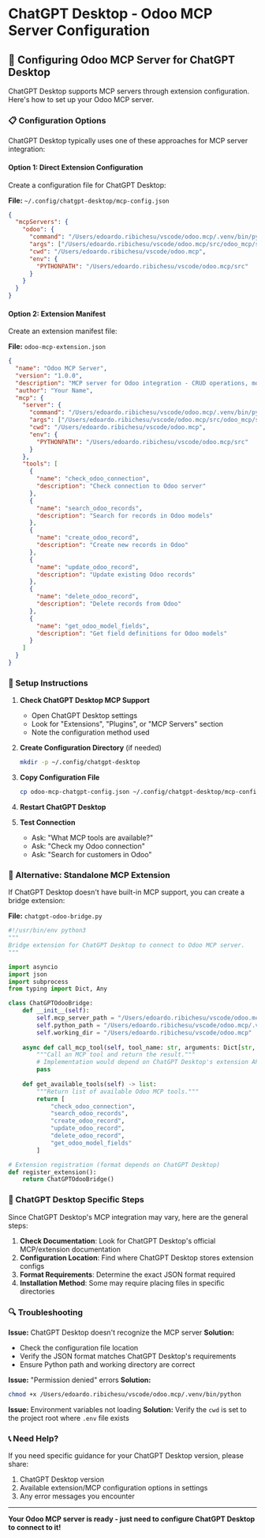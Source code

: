# ChatGPT Desktop - Odoo MCP Server Configuration

## 🔌 Configuring Odoo MCP Server for ChatGPT Desktop

ChatGPT Desktop supports MCP servers through extension configuration. Here's how to set up your Odoo MCP server.

### 📋 Configuration Options

ChatGPT Desktop typically uses one of these approaches for MCP server integration:

#### Option 1: Direct Extension Configuration

Create a configuration file for ChatGPT Desktop:

**File:** `~/.config/chatgpt-desktop/mcp-config.json`

```json
{
  "mcpServers": {
    "odoo": {
      "command": "/Users/edoardo.ribichesu/vscode/odoo.mcp/.venv/bin/python",
      "args": ["/Users/edoardo.ribichesu/vscode/odoo.mcp/src/odoo_mcp/server.py"],
      "cwd": "/Users/edoardo.ribichesu/vscode/odoo.mcp",
      "env": {
        "PYTHONPATH": "/Users/edoardo.ribichesu/vscode/odoo.mcp/src"
      }
    }
  }
}
```

#### Option 2: Extension Manifest

Create an extension manifest file:

**File:** `odoo-mcp-extension.json`

```json
{
  "name": "Odoo MCP Server",
  "version": "1.0.0",
  "description": "MCP server for Odoo integration - CRUD operations, model introspection, and reporting",
  "author": "Your Name",
  "mcp": {
    "server": {
      "command": "/Users/edoardo.ribichesu/vscode/odoo.mcp/.venv/bin/python",
      "args": ["/Users/edoardo.ribichesu/vscode/odoo.mcp/src/odoo_mcp/server.py"],
      "cwd": "/Users/edoardo.ribichesu/vscode/odoo.mcp",
      "env": {
        "PYTHONPATH": "/Users/edoardo.ribichesu/vscode/odoo.mcp/src"
      }
    },
    "tools": [
      {
        "name": "check_odoo_connection",
        "description": "Check connection to Odoo server"
      },
      {
        "name": "search_odoo_records", 
        "description": "Search for records in Odoo models"
      },
      {
        "name": "create_odoo_record",
        "description": "Create new records in Odoo"
      },
      {
        "name": "update_odoo_record",
        "description": "Update existing Odoo records"
      },
      {
        "name": "delete_odoo_record", 
        "description": "Delete records from Odoo"
      },
      {
        "name": "get_odoo_model_fields",
        "description": "Get field definitions for Odoo models"
      }
    ]
  }
}
```

### 🚀 Setup Instructions

1. **Check ChatGPT Desktop MCP Support**
   - Open ChatGPT Desktop settings
   - Look for "Extensions", "Plugins", or "MCP Servers" section
   - Note the configuration method used

2. **Create Configuration Directory** (if needed)
   ```bash
   mkdir -p ~/.config/chatgpt-desktop
   ```

3. **Copy Configuration File**
   ```bash
   cp odoo-mcp-chatgpt-config.json ~/.config/chatgpt-desktop/mcp-config.json
   ```

4. **Restart ChatGPT Desktop**

5. **Test Connection**
   - Ask: "What MCP tools are available?"
   - Ask: "Check my Odoo connection"
   - Ask: "Search for customers in Odoo"

### 🔧 Alternative: Standalone MCP Extension

If ChatGPT Desktop doesn't have built-in MCP support, you can create a bridge extension:

**File:** `chatgpt-odoo-bridge.py`

```python
#!/usr/bin/env python3
"""
Bridge extension for ChatGPT Desktop to connect to Odoo MCP server.
"""

import asyncio
import json
import subprocess
from typing import Dict, Any

class ChatGPTOdooBridge:
    def __init__(self):
        self.mcp_server_path = "/Users/edoardo.ribichesu/vscode/odoo.mcp/src/odoo_mcp/server.py"
        self.python_path = "/Users/edoardo.ribichesu/vscode/odoo.mcp/.venv/bin/python"
        self.working_dir = "/Users/edoardo.ribichesu/vscode/odoo.mcp"
    
    async def call_mcp_tool(self, tool_name: str, arguments: Dict[str, Any]) -> Dict[str, Any]:
        """Call an MCP tool and return the result."""
        # Implementation would depend on ChatGPT Desktop's extension API
        pass
    
    def get_available_tools(self) -> list:
        """Return list of available Odoo MCP tools."""
        return [
            "check_odoo_connection",
            "search_odoo_records", 
            "create_odoo_record",
            "update_odoo_record",
            "delete_odoo_record",
            "get_odoo_model_fields"
        ]

# Extension registration (format depends on ChatGPT Desktop)
def register_extension():
    return ChatGPTOdooBridge()
```

### 📱 ChatGPT Desktop Specific Steps

Since ChatGPT Desktop's MCP integration may vary, here are the general steps:

1. **Check Documentation**: Look for ChatGPT Desktop's official MCP/extension documentation
2. **Configuration Location**: Find where ChatGPT Desktop stores extension configs
3. **Format Requirements**: Determine the exact JSON format required
4. **Installation Method**: Some may require placing files in specific directories

### 🔍 Troubleshooting

**Issue:** ChatGPT Desktop doesn't recognize the MCP server
**Solution:** 
- Check the configuration file location
- Verify the JSON format matches ChatGPT Desktop's requirements
- Ensure Python path and working directory are correct

**Issue:** "Permission denied" errors
**Solution:**
```bash
chmod +x /Users/edoardo.ribichesu/vscode/odoo.mcp/.venv/bin/python
```

**Issue:** Environment variables not loading
**Solution:** Verify the `cwd` is set to the project root where `.env` file exists

### 📞 Need Help?

If you need specific guidance for your ChatGPT Desktop version, please share:
1. ChatGPT Desktop version
2. Available extension/MCP configuration options in settings
3. Any error messages you encounter

---

**Your Odoo MCP server is ready - just need to configure ChatGPT Desktop to connect to it!**